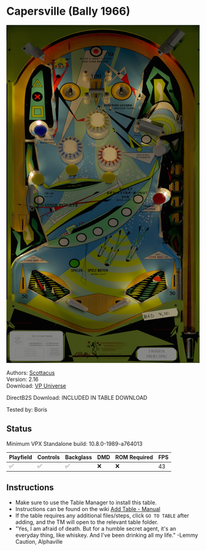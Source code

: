 # Capersville (Bally 1966)

![Table Preview](../../images/vpx-capersville.png)

Authors: [Scottacus](https://vpuniverse.com/profile/11566-scottacus/)  
Version: 2.16  
Download: [VP Universe](https://vpuniverse.com/files/file/10814-capersville-bally-1966/)

DirectB2S
Download: INCLUDED IN TABLE DOWNLOAD  

Tested by: Boris

## Status 

Minimum VPX Standalone build: 10.8.0-1989-a764013

| Playfield | Controls | Backglass | DMD | ROM Required | FPS | 
|-----------|----------|-----------|-----|--------------|-----|
| :white_check_mark: | :white_check_mark: | :white_check_mark: | :x: | :x: | 43 |

## Instructions

- Make sure to use the Table Manager to install this table.
- Instructions can be found on the wiki [Add Table - Manual](https://github.com/LegendsUnchained/vpx-standalone-alp4k/wiki/%5B04%5D-%F0%9F%A7%A1-TM-%E2%80%90-Other-Features#add-table---manual)
- If the table requires any additional files/steps, click `GO TO TABLE` after adding, and the TM will open to the relevant table folder.
- "Yes, I am afraid of death. But for a humble secret agent, it's an everyday thing, like whiskey. And I've been drinking all my life." -Lemmy Caution, Alphaville

